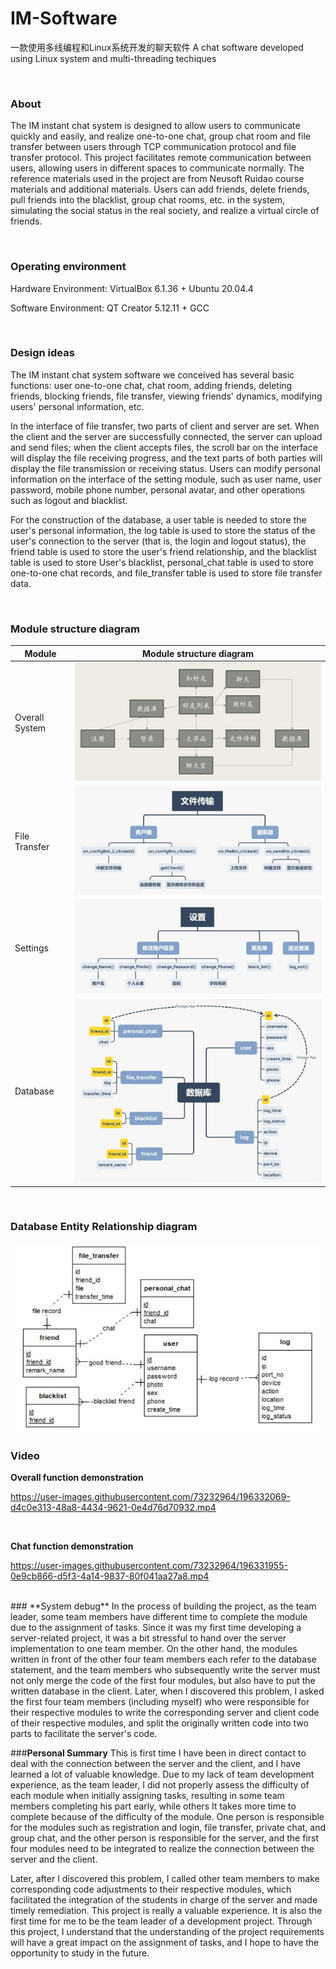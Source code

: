 # IM-Software
 一款使用多线编程和Linux系统开发的聊天软件
 A chat software developed using Linux system and multi-threading techiques

<br />

### **About**

The IM instant chat system is designed to allow users to communicate quickly and easily, and realize one-to-one chat, group chat room and file transfer between users through TCP communication protocol and file transfer protocol. This project facilitates remote communication between users, allowing users in different spaces to communicate normally. The reference materials used in the project are from Neusoft Ruidao course materials and additional materials. Users can add friends, delete friends, pull friends into the blacklist, group chat rooms, etc. in the system, simulating the social status in the real society, and realize a virtual circle of friends.

<br />

### **Operating environment**

Hardware Environment:  VirtualBox 6.1.36 + Ubuntu 20.04.4 

Software Environment:    QT Creator 5.12.11 + GCC

<br />

### **Design ideas**

The IM instant chat system software we conceived has several basic functions: user one-to-one chat, chat room, adding friends, deleting friends, blocking friends, file transfer, viewing friends' dynamics, modifying users' personal information, etc. 

In the interface of file transfer, two parts of client and server are set. When the client and the server are successfully connected, the server can upload and send files; when the client accepts files, the scroll bar on the interface will display the file receiving progress, and the text parts of both parties will display the file transmission or receiving status. Users can modify personal information on the interface of the setting module, such as user name, user password, mobile phone number, personal avatar, and other operations such as logout and blacklist. 

For the construction of the database, a user table is needed to store the user's personal information, the log table is used to store the status of the user's connection to the server (that is, the login and logout status), the friend table is used to store the user's friend relationship, and the blacklist table is used to store User's blacklist, personal_chat table is used to store one-to-one chat records, and file_transfer table is used to store file transfer data.

<br />

### **Module structure diagram**

| Module         | **Module structure diagram**                                 |
| -------------- | ------------------------------------------------------------ |
| Overall System | <img src="README/image-20221018113040791.png" alt="image-20221018113040791" style="zoom: 67%;" /> |
| File Transfer  | <img src="README/image-20221018113058809.png" alt="image-20221018113058809" style="zoom: 67%;" /> |
| Settings       | <img src="README/image-20221018113054443.png" alt="image-20221018113054443" style="zoom: 67%;" /> |
| Database       | <img src="README/image-20221018113049649.png" alt="image-20221018113049649" style="zoom: 67%;" /> |

<br />

### **Database Entity Relationship diagram**

<img src="README/image-20221018113239217.png" alt="image-20221018113239217" style="zoom: 67%;" />

<br />

### **Video**

**Overall function demonstration**


https://user-images.githubusercontent.com/73232964/196332069-d4c0e313-48a8-4434-9621-0e4d76d70932.mp4

<br />


**Chat function demonstration**

https://user-images.githubusercontent.com/73232964/196331955-0e9cb866-d5f3-4a14-9837-80f041aa27a8.mp4


<br />
### **System debug**
In the process of building the project, as the team leader, some team members have different time to complete the module due to the assignment of tasks. Since it was my first time developing a server-related project, it was a bit stressful to hand over the server implementation to one team member. On the other hand, the modules written in front of the other four team members each refer to the database statement, and the team members who subsequently write the server must not only merge the code of the first four modules, but also have to put the written database in the client. Later, when I discovered this problem, I asked the first four team members (including myself) who were responsible for their respective modules to write the corresponding server and client code of their respective modules, and split the originally written code into two parts to facilitate the server's code.

<br />

###**Personal Summary**
This is first time I have been in direct contact to deal with the connection between the server and the client, and I have learned a lot of valuable knowledge. Due to my lack of team development experience, as the team leader, I did not properly assess the difficulty of each module when initially assigning tasks, resulting in some team members completing his part early, while others It takes more time to complete because of the difficulty of the module. One person is responsible for the modules such as registration and login, file transfer, private chat, and group chat, and the other person is responsible for the server, and the first four modules need to be integrated to realize the connection between the server and the client.

Later, after I discovered this problem, I called other team members to make corresponding code adjustments to their respective modules, which facilitated the integration of the students in charge of the server and made timely remediation. This project is really a valuable experience. It is also the first time for me to be the team leader of a development project. Through this project, I understand that the understanding of the project requirements will have a great impact on the assignment of tasks, and I hope to have the opportunity to study in the future.
